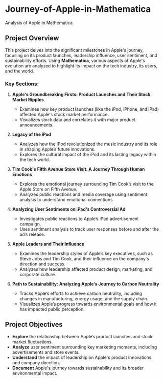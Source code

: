 # Journey-of-Apple-in-Mathematica
Analysis of Apple in Mathematica

## Project Overview

This project delves into the significant milestones in Apple's journey, focusing on its product launches, leadership influence, user sentiment, and sustainability efforts. Using **Mathematica**, various aspects of Apple's evolution are analyzed to highlight its impact on the tech industry, its users, and the world.

### Key Sections:
1. **Apple's Groundbreaking Firsts: Product Launches and Their Stock Market Ripples**
   - Examines how key product launches (like the iPod, iPhone, and iPad) affected Apple's stock market performance. 
   - Visualizes stock data and correlates it with major product announcements.

2. **Legacy of the iPod**
   - Analyzes how the iPod revolutionized the music industry and its role in shaping Apple’s future innovations.
   - Explores the cultural impact of the iPod and its lasting legacy within the tech world.

3. **Tim Cook's Fifth Avenue Store Visit: A Journey Through Human Emotions**
   - Explores the emotional journey surrounding Tim Cook’s visit to the Apple Store on Fifth Avenue.
   - Analyzes public reactions and media coverage using sentiment analysis to understand emotional connections.

4. **Analyzing User Sentiments on iPad's Controversial Ad**
   - Investigates public reactions to Apple’s iPad advertisement campaign.
   - Uses sentiment analysis to track user responses before and after the ad’s release.

5. **Apple Leaders and Their Influence**
   - Examines the leadership styles of Apple’s key executives, such as Steve Jobs and Tim Cook, and their influence on the company's direction and success.
   - Analyzes how leadership affected product design, marketing, and corporate culture.

6. **Path to Sustainability: Analyzing Apple's Journey to Carbon Neutrality**
   - Tracks Apple’s efforts to achieve carbon neutrality, including changes in manufacturing, energy usage, and the supply chain.
   - Visualizes Apple’s progress towards environmental goals and how it has impacted public perception.

## Project Objectives

- **Explore** the relationship between Apple’s product launches and stock market fluctuations.
- **Analyze** user sentiment surrounding key marketing moments, including advertisements and store events.
- **Understand** the impact of leadership on Apple's product innovations and company direction.
- **Document** Apple's journey towards sustainability and its broader environmental impact.

